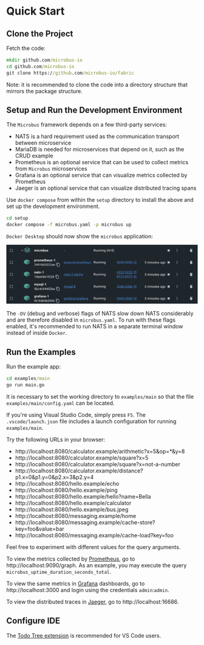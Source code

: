 # Quick Start

## Clone the Project

Fetch the code:

```cmd
mkdir github.com/microbus-io
cd github.com/microbus-io
git clone https://github.com/microbus-io/fabric
```

Note: it is recommended to clone the code into a directory structure that mirrors the package structure.

## Setup and Run the Development Environment

The `Microbus` framework depends on a few third-party services:

* NATS is a hard requirement used as the communication transport between microservice
* MariaDB is needed for microservices that depend on it, such as the CRUD example
* Prometheus is an optional service that can be used to collect metrics from `Microbus` microservices
* Grafana is an optional service that can visualize metrics collected by Prometheus
* Jaeger is an optional service that can visualize distributed tracing spans

Use `docker compose` from within the `setup` directory to install the above and set up the development environment.

```cmd
cd setup
docker compose -f microbus.yaml -p microbus up
```

`Docker Desktop` should now show the `microbus` application:

<img src="quick-start-1.png" width="825">
<p>

The `-DV` (debug and verbose) flags of NATS slow down NATS considerably and are therefore disabled in `microbus.yaml`. To run with these flags enabled, it's recommended to run NATS in a separate terminal window instead of inside `Docker`.

## Run the Examples

Run the example app:

```cmd
cd examples/main
go run main.go
```

It is necessary to set the working directory to `examples/main` so that the file `examples/main/config.yaml` can be located.

If you're using Visual Studio Code, simply press `F5`. The `.vscode/launch.json` file includes a launch configuration for running `examples/main`.

Try the following URLs in your browser:

* http://localhost:8080/calculator.example/arithmetic?x=5&op=*&y=8
* http://localhost:8080/calculator.example/square?x=5
* http://localhost:8080/calculator.example/square?x=not-a-number
* http://localhost:8080/calculator.example/distance?p1.x=0&p1.y=0&p2.x=3&p2.y=4
* http://localhost:8080/hello.example/echo
* http://localhost:8080/hello.example/ping
* http://localhost:8080/hello.example/hello?name=Bella
* http://localhost:8080/hello.example/calculator
* http://localhost:8080/hello.example/bus.jpeg
* http://localhost:8080/messaging.example/home
* http://localhost:8080/messaging.example/cache-store?key=foo&value=bar
* http://localhost:8080/messaging.example/cache-load?key=foo

Feel free to experiment with different values for the query arguments.

To view the metrics collected by [Prometheus](https://prometheus.io), go to http://localhost:9090/graph. As an example, you may execute the query `microbus_uptime_duration_seconds_total`.

To view the same metrics in [Grafana](https://grafana.com/) dashboards, go to http://localhost:3000 and login using the credentials `admin`:`admin`.

To view the distributed traces in [Jaeger](https://www.jaegertracing.io), go to http://localhost:16686.

## Configure IDE

The [Todo Tree extension](https://marketplace.visualstudio.com/items?itemName=Gruntfuggly.todo-tree) is recommended for VS Code users.
